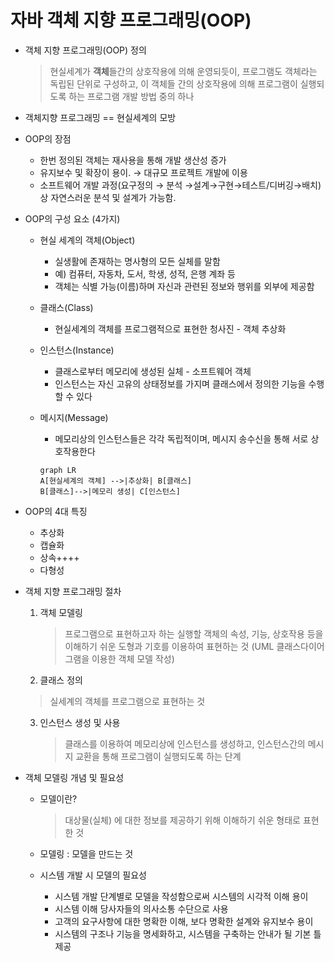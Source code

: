 # 자바 객체 지향 프로그래밍(OOP)

* 객체 지향 프로그래밍(OOP) 정의

  > 현실세계가 **객체**들간의 상호작용에 의해 운영되듯이, 프로그램도 객체라는 독립된 단위로 구성하고, 이 객체들 간의 상호작용에 의해 프로그램이 실행되도록 하는 프로그램 개발 방법 중의 하나

* 객체지향 프로그래밍 == 현실세계의 모방

* OOP의 장점

  * 한번 정의된 객체는 재사용을 통해 개발 생산성 증가
  * 유지보수 및 확장이 용이. → 대규모 프로젝트 개발에 이용
  * 소프트웨어 개발 과정(요구정의 → 분석 →설계→구현→테스트/디버깅→배치) 상 자연스러운 분석 및 설계가 가능함.

* OOP의 구성 요소 (4가지)

  * 현실 세계의 객체(Object)

    * 실생활에 존재하는 명사형의 모든 실체를 말함
    * 예) 컴퓨터, 자동차, 도서, 학생, 성적, 은행 계좌 등
    * 객체는 식별 가능(이름)하며 자신과 관련된 정보와 행위를 외부에 제공함

  * 클래스(Class)

    * 현실세계의 객체를 프로그램적으로 표현한 청사진 - 객체 추상화

  * 인스턴스(Instance)

    * 클래스로부터 메모리에 생성된 실체 - 소프트웨어 객체
    * 인스턴스는 자신 고유의 상태정보를 가지며 클래스에서 정의한 기능을 수행할 수 있다

  * 메시지(Message)

    * 메모리상의 인스턴스들은 각각 독립적이며, 메시지 송수신을 통해 서로 상호작용한다

    ``` mermaid
    graph LR
    A[현실세계의 객체] -->|추상화| B[클래스]
    B[클래스]-->|메모리 생성| C[인스턴스]
    ```

* OOP의 4대 특징

  * 추상화
  * 캡슐화
  * 상속++++
  * 다형성

* 객체 지향 프로그래밍 절차

  1. 객체 모델링

     > 프로그램으로 표현하고자 하는 실행할 객체의 속성, 기능, 상호작용 등을 이해하기 쉬운 도형과 기호를 이용하여 표현하는 것 (UML 클래스다이어그램을 이용한 객체 모델 작성)

  2.  클래스 정의

     > 실세계의 객체를 프로그램으로 표현하는 것

  3. 인스턴스 생성 및 사용

     > 클래스를 이용하여 메모리상에 인스턴스를 생성하고, 인스턴스간의 메시지 교환을 통해 프로그램이 실행되도록 하는 단계

* 객체 모델링 개념 및 필요성

  * 모델이란?

    > 대상물(실체) 에 대한 정보를 제공하기 위해 이해하기 쉬운 형태로 표현한 것

  * 모델링 : 모델을 만드는 것

  * 시스템 개발 시 모델의 필요성

    * 시스템 개발 단계별로 모델을 작성함으로써 시스템의 시각적 이해 용이
    * 시스템 이해 당사자들의 의사소통 수단으로 사용
    * 고객의 요구사항에 대한 명확한 이해, 보다 명확한 설계와 유지보수 용이
    * 시스템의 구조나 기능을 명세화하고, 시스템을 구축하는 안내가 될 기본 틀 제공
